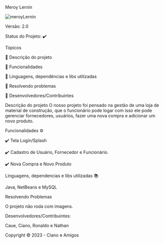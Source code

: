 Meroy Lernin

![meroyLernin](https://github.com/nathanmartinss/MeroyLernin/assets/114267723/6c55de89-c182-4621-ab33-49e5b4925c1e)

Versão: 2.0

Status do Projeto: ✔️


Tópicos

🔹 Descrição do projeto

🔹 Funcionalidades

🔹 Linguagens, dependências e libs utilizadas

🔹 Resolvendo problemas

🔹 Desenvolvedores/Contribuintes


Descrição do projeto
O nosso projeto foi pensado na gestão de uma loja de material de construção, que o funcionário pode logar com isso ele pode gerenciar fornecedores, usuários, fazer uma nova compra e adicionar um novo produto.


Funcionalidades ⚙️

✔️ Tela Login/Splash

✔️ Cadastro de Usuário, Fornecedor e Funcionário.

✔️ Nova Compra e Novo Produto


Linguagens, dependencias e libs utilizadas 📚

Java, NetBeans e MySQL


Resolvendo Problemas

O projeto não roda com imagens.


Desenvolvedores/Contribuintes:

Caue, Ciano, Ronaldo e Nathan


Copyright ©️ 2023 - Ciano e Amigos
